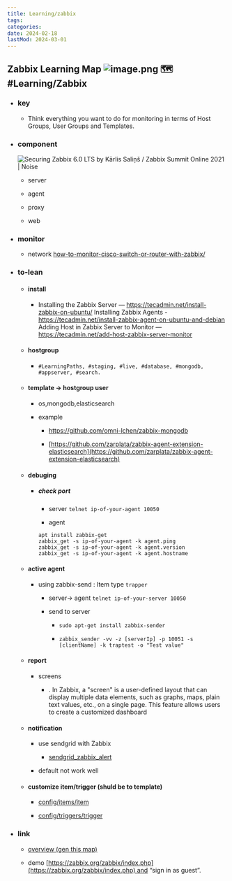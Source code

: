 ```yaml
---
title: Learning/zabbix
tags:
categories:
date: 2024-02-18
lastMod: 2024-03-01
---
```

## Zabbix Learning Map ![image.png](/knowledge/assets/image_1709276775562_0.png) 🗺️ #Learning/Zabbix

  + ### key

    + Think everything you want to do for monitoring in terms of Host Groups, User Groups and Templates.

  + ### component

    ![Securing Zabbix 6.0 LTS by Kārlis Saliņš / Zabbix Summit Online 2021 | Noise](https://blog.zabbix.com/wp-content/uploads/2022/01/diagram.png)

    + server

    + agent

    + proxy

    + web

  + ### monitor

    + network [how-to-monitor-cisco-switch-or-router-with-zabbix/](https://bestmonitoringtools.com/how-to-monitor-cisco-switch-or-router-with-zabbix/)

  + ### to-lean

    + #### install

      + Installing the Zabbix Server — https://tecadmin.net/install-zabbix-on-ubuntu/
Installing Zabbix Agents -https://tecadmin.net/install-zabbix-agent-on-ubuntu-and-debian
Adding Host in Zabbix Server to Monitor — https://tecadmin.net/add-host-zabbix-server-monitor

    + #### hostgroup

      + ``#LearningPaths, #staging, #live, #database, #mongodb, #appserver, #search.``

    + #### template -> hostgroup user

      + os,mongodb,elasticsearch

      + example


        + https://github.com/omni-lchen/zabbix-mongodb

        + [https://github.com/zarplata/zabbix-agent-extension-elasticsearch](https://github.com/zarplata/zabbix-agent-extension-elasticsearch)

    + #### debuging

      + ##### check port

        + server ``telnet ip-of-your-agent 10050``

        + agent


        ```
        apt install zabbix-get
        zabbix_get -s ip-of-your-agent -k agent.ping  
        zabbix_get -s ip-of-your-agent -k agent.version  
        zabbix_get -s ip-of-your-agent -k agent.hostname
        ```

    + #### active agent


      + using zabbix-send  : Item type `trapper`

        + server-> agent  ``telnet ip-of-your-server 10050``

        + send to server

          + ``sudo apt-get install zabbix-sender``

          + ``zabbix_sender -vv -z [serverIp] -p 10051 -s [clientName] -k traptest -o "Test value"``

    + #### report

      + screens


        + . In Zabbix, a "screen" is a user-defined layout that can display multiple data elements, such as graphs, maps, plain text values, etc., on a single page. This feature allows users to create a customized dashboard

    + #### notification

      + use sendgrid with Zabbix

        + [sendgrid_zabbix_alert](https://github.com/mkgin/sendgrid_zabbix_alert)

      + default not work well

    + #### customize item/trigger (shuld be to template)

      + [config/items/item](https://www.zabbix.com/documentation/3.4/manual/config/items/item)

      + [config/triggers/trigger](https://www.zabbix.com/documentation/3.4/manual/config/triggers/trigger)

  + ### link

    + [overview (gen this map)](https://medium.com/@gokulnk/understanding-zabbix-f2a83eeb1221)

    + demo [https://zabbix.org/zabbix/index.php](https://zabbix.org/zabbix/index.php) and “sign in as guest”.
